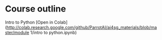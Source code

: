 # Course outline

Intro to Python [Open in Colab](http://colab.research.google.com/github/ParrotAI/ai4sg_materials/blob/master/module 1/intro to python.ipynb)
